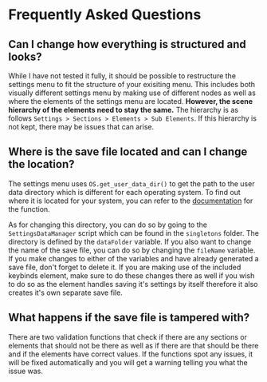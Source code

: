 # Frequently Asked Questions

## Can I change how everything is structured and looks?

While I have not tested it fully, it should be possible to restructure the settings menu to fit the structure of your exisiting menu. This includes both visually different settings menu by making use of different nodes as well as where the elements of the settings menu are located. **However, the scene hierarchy of the elements need to stay the same.** The hierarchy is as follows `Settings > Sections > Elements > Sub Elements`. If this hierarchy is not kept, there may be issues that can arise.

## Where is the save file located and can I change the location?

The settings menu uses `OS.get_user_data_dir()` to get the path to the user data directory which is different for each operating system. To find out where it is located for your system, you can refer to the [documentation](https://docs.godotengine.org/en/stable/classes/class_os.html#class-os-method-get-user-data-dir) for the function.

As for changing this directory, you can do so by going to the `SettingsDataManager` script which can be found in the `singletons` folder. The directory is defined by the `dataFolder` variable. If you also want to change the name of the save file, you can do so by changing the `fileName` variable. If you make changes to either of the variables and have already generated a save file, don't forget to delete it. If you are making use of the included keybinds element, make sure to do these changes there as well if you wish to do so as the element handles saving it's settings by itself therefore it also creates it's own separate save file.

## What happens if the save file is tampered with?

There are two validation functions that check if there are any sections or elements that should not be there as well as if there are that should be there and if the elements have correct values. If the functions spot any issues, it will be fixed automatically and you will get a warning telling you what the issue was.

